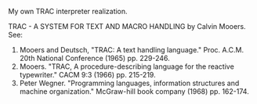 My own TRAC interpreter realization.

TRAC - A SYSTEM FOR TEXT AND MACRO HANDLING by Calvin Mooers. 
See:
1. Mooers and Deutsch, "TRAC: A text handling language."  Proc. A.C.M.	20th National Conference (1965) pp. 229-246.
2. Mooers.  "TRAC, A procedure-describing language for the reactive	typewriter."  CACM 9:3 (1966) pp. 215-219.
3. Peter Wegner. "Programming languages, information structures and machine organization." McGraw-hill book company (1968) pp. 162-174.

